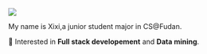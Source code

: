 <a href="https://github.com/WxxShirley">
  <img align="left" src="https://github-readme-stats.vercel.app/api?username=WxxShirley&show_icons=true&theme=dracula" />
</a>




##

My name is Xixi,a junior student major in CS@Fudan.


🌈 Interested in **Full stack developement** and **Data mining**.



